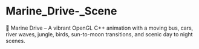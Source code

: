 # Marine_Drive-_Scene
🌉 Marine Drive – A vibrant OpenGL C++ animation with a moving bus, cars, river waves, jungle, birds, sun-to-moon transitions, and scenic day to night scenes.

